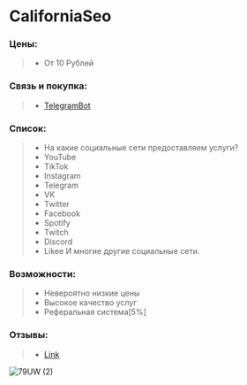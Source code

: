 # CaliforniaSeo

### Цены:
> - От 10 Рублей 

### Связь и покупка:

> - [TelegramBot](https://t.me/californiaproject_bot)

### Список:
> - На какие социальные сети предоставляем услуги?
> - YouTube
> - TikTok
> - Instagram
> - Telegram
> - VK
> - Twitter
> - Facebook
> - Spotify
> - Twitch
> - Discord
> - Likee
И многие другие социальные сети.

### Возможности:
> - Невероятно низкие цены
> - Высокое качество услуг
> - Реферальная система[5%]

### Отзывы:
> - [Link](https://lolz.guru/threads/4281036/)

![79UW (2)](https://user-images.githubusercontent.com/101062813/170835358-1013117b-5ae5-4112-84e8-e0389088bd16.gif)
